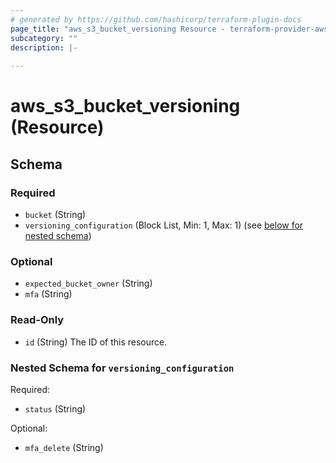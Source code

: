 ```yaml
---
# generated by https://github.com/hashicorp/terraform-plugin-docs
page_title: "aws_s3_bucket_versioning Resource - terraform-provider-aws"
subcategory: ""
description: |-
  
---
```


# aws_s3_bucket_versioning (Resource)





<!-- schema generated by tfplugindocs -->
## Schema

### Required

- `bucket` (String)
- `versioning_configuration` (Block List, Min: 1, Max: 1) (see [below for nested schema](#nestedblock--versioning_configuration))

### Optional

- `expected_bucket_owner` (String)
- `mfa` (String)

### Read-Only

- `id` (String) The ID of this resource.

<a id="nestedblock--versioning_configuration"></a>
### Nested Schema for `versioning_configuration`

Required:

- `status` (String)

Optional:

- `mfa_delete` (String)
